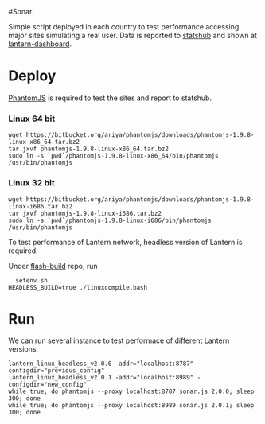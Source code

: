 #Sonar

Simple script deployed in each country to test performance accessing major sites simulating a real user.
Data is reported to [statshub](https://github.com/getlantern/statshub) and shown at [lantern-dashboard](http://lantern-dashboard.s3-website-us-east-1.amazonaws.com/sonar.html).

# Deploy

[PhantomJS](http://phantomjs.org/) is required to test the sites and report to statshub.

### Linux 64 bit

```
wget https://bitbucket.org/ariya/phantomjs/downloads/phantomjs-1.9.8-linux-x86_64.tar.bz2
tar jxvf phantomjs-1.9.8-linux-x86_64.tar.bz2
sudo ln -s `pwd`/phantomjs-1.9.8-linux-x86_64/bin/phantomjs /usr/bin/phantomjs
```

### Linux 32 bit

```
wget https://bitbucket.org/ariya/phantomjs/downloads/phantomjs-1.9.8-linux-i686.tar.bz2
tar jxvf phantomjs-1.9.8-linux-i686.tar.bz2
sudo ln -s `pwd`/phantomjs-1.9.8-linux-i686/bin/phantomjs /usr/bin/phantomjs
```

To test performance of Lantern network, headless version of Lantern is required.

Under [flash-build](https://github.com/getlantern/flashlight-build) repo, run

```
. setenv.sh
HEADLESS_BUILD=true ./linuxcompile.bash
```

# Run

We can run several instance to test performace of different Lantern versions.
```
lantern_linux_headless_v2.0.0 -addr="localhost:8787" -configdir="previous_config"
lantern_linux_headless_v2.0.1 -addr="localhost:8989" -configdir="new_config"
while true; do phantomjs --proxy localhost:8787 sonar.js 2.0.0; sleep 300; done
while true; do phantomjs --proxy localhost:8989 sonar.js 2.0.1; sleep 300; done
```

